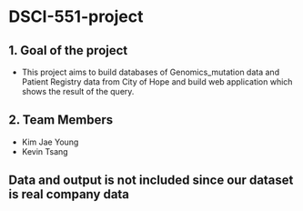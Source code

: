 # DSCI-551-project

## 1. Goal of the project

 * This project aims to build databases of Genomics_mutation data and Patient Registry data from City of Hope and build web application which shows the result of the query.
 



## 2. Team Members
* Kim Jae Young
* Kevin Tsang

## Data and output is not included since our dataset is real company data
